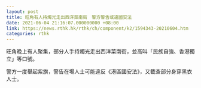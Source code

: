 ```yaml
---
layout: post
title: 旺角有人持燭光走出西洋菜南街　警方警告或違國安法
date: 2021-06-04 21:16:07.000000000 +08:00
link: https://news.rthk.hk/rthk/ch/component/k2/1594343-20210604.htm
categories: rthk
---
```


旺角晚上有人聚集，部分人手持燭光走出西洋菜南街，並高叫「民族自強、香港獨立」等口號。

警方一度舉起紫旗，警告在場人士可能違反《港區國安法》，又截查部分身穿黑衣人士。
